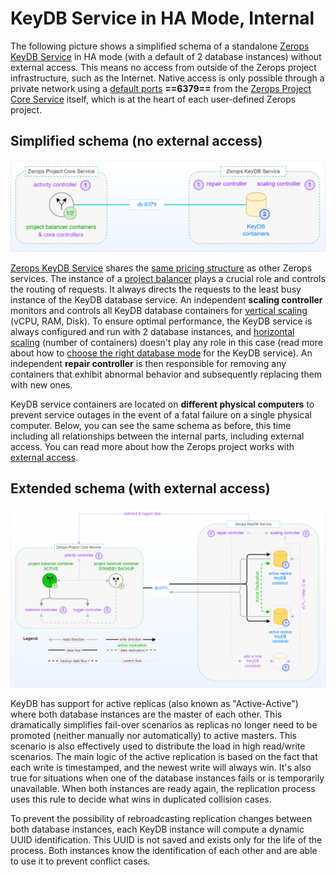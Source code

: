 # KeyDB Service in HA Mode, Internal

The following picture shows a simplified schema of a standalone [Zerops KeyDB Service](/documentation/services/databases/keydb.html) in HA mode (with a default of 2 database instances) without external access. This means no access from outside of the Zerops project infrastructure, such as the Internet. Native access is only possible through a private network using a [default ports](/documentation/services/databases/keydb.html#hostname-and-ports) **==6379==** from the [Zerops Project Core Service](/documentation/overview/how-zerops-works-inside/typical-schemas-of-zerops-projects.html) itself, which is at the heart of each user-defined Zerops project.

## Simplified schema (no external access)

![Zerops KeyDB Service](./images/Zerops-KeyDB-Service-Base.png "Zerops KeyDB Service")

[Zerops KeyDB Service](/documentation/services/databases/keydb.html) shares the [same pricing structure](/documentation/overview/pricing.html#services) as other Zerops services. The instance of a [project balancer](/documentation/overview/how-zerops-works-inside/typical-schemas-of-zerops-projects.html#without-external-access) plays a crucial role and controls the routing of requests. It always directs the requests to the least busy instance of the KeyDB database service. An independent **scaling controller** monitors and controls all KeyDB database containers for [vertical scaling](/documentation/automatic-scaling/how-automatic-scaling-works.html#vertical-scaling) (vCPU, RAM, Disk). To ensure optimal performance, the KeyDB service is always configured and run with 2 database instances, and [horizontal scaling](/documentation/automatic-scaling/how-automatic-scaling-works.html#horizontal-scaling) (number of containers) doesn't play any role in this case (read more about how to [choose the right database mode](/documentation/services/databases/keydb.html#choosing-the-right-database-mode) for the KeyDB service). An independent **repair controller** is then responsible for removing any containers that exhibit abnormal behavior and subsequently replacing them with new ones.

KeyDB service containers are located on **different physical computers** to prevent service outages in the event of a fatal failure on a single physical computer. Below, you can see the same schema as before, this time including all relationships between the internal parts, including external access. You can read more about how the Zerops project works with [external access](/documentation/overview/how-zerops-works-inside/typical-schemas-of-zerops-projects.html#with-external-access).

## Extended schema (with external access)

![Zerops KeyDB Service](./images/Zerops-KeyDB-Service-Detail.png "Zerops KeyDB Service")

KeyDB has support for active replicas (also known as "Active-Active") where both database instances are the master of each other. This dramatically simplifies fail-over scenarios as replicas no longer need to be promoted (neither manually nor automatically) to active masters. This scenario is also effectively used to distribute the load in high read/write scenarios. The main logic of the active replication is based on the fact that each write is timestamped, and the newest write will always win. It's also true for situations when one of the database instances fails or is temporarily unavailable. When both instances are ready again, the replication process uses this rule to decide what wins in duplicated collision cases.

To prevent the possibility of rebroadcasting replication changes between both database instances, each KeyDB instance will compute a dynamic UUID identification. This UUID is not saved and exists only for the life of the process. Both instances know the identification of each other and are able to use it to prevent conflict cases.
